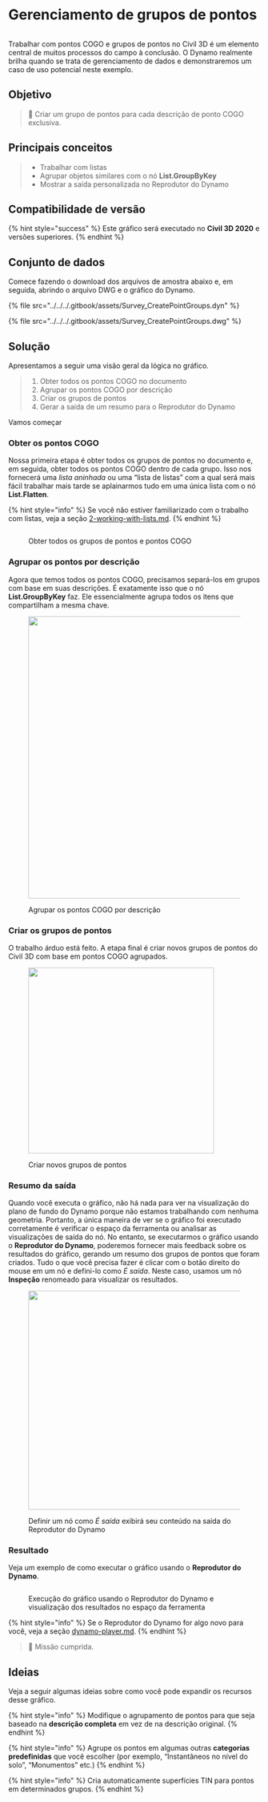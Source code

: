 # Gerenciamento de grupos de pontos

<figure><img src="../../../.gitbook/assets/Survey_CreatePointGroups_Player.gif" alt=""><figcaption></figcaption></figure>

Trabalhar com pontos COGO e grupos de pontos no Civil 3D é um elemento central de muitos processos do campo à conclusão. O Dynamo realmente brilha quando se trata de gerenciamento de dados e demonstraremos um caso de uso potencial neste exemplo.  

## Objetivo

> :dart: Criar um grupo de pontos para cada descrição de ponto COGO exclusiva. 

## Principais conceitos

> * Trabalhar com listas
> * Agrupar objetos similares com o nó **List.GroupByKey**
> * Mostrar a saída personalizada no Reprodutor do Dynamo

## Compatibilidade de versão

{% hint style="success" %}
 Este gráfico será executado no **Civil 3D 2020** e versões superiores. 
{% endhint %}

## Conjunto de dados

Comece fazendo o download dos arquivos de amostra abaixo e, em seguida, abrindo o arquivo DWG e o gráfico do Dynamo.

{% file src="../../../.gitbook/assets/Survey_CreatePointGroups.dyn" %}

{% file src="../../../.gitbook/assets/Survey_CreatePointGroups.dwg" %}

## Solução

Apresentamos a seguir uma visão geral da lógica no gráfico.

> 1. Obter todos os pontos COGO no documento
> 2. Agrupar os pontos COGO por descrição
> 3. Criar os grupos de pontos
> 4. Gerar a saída de um resumo para o Reprodutor do Dynamo

Vamos começar

### Obter os pontos COGO

Nossa primeira etapa é obter todos os grupos de pontos no documento e, em seguida, obter todos os pontos COGO dentro de cada grupo. Isso nos fornecerá uma _lista aninhada_ ou uma “lista de listas” com a qual será mais fácil trabalhar mais tarde se aplainarmos tudo em uma única lista com o nó **List.Flatten**.

{% hint style="info" %}
 Se você não estiver familiarizado com o trabalho com listas, veja a seção [2-working-with-lists.md](../../../5\_essential\_nodes\_and\_concepts/5-4\_designing-with-lists/2-working-with-lists.md "mention"). 
{% endhint %}

<figure><img src="../../../.gitbook/assets/Survey_CreatePointGroups_GetPoints.png" alt=""><figcaption><p>Obter todos os grupos de pontos e pontos COGO </p></figcaption></figure>

### Agrupar os pontos por descrição

Agora que temos todos os pontos COGO, precisamos separá-los em grupos com base em suas descrições. É exatamente isso que o nó **List.GroupByKey** faz. Ele essencialmente agrupa todos os itens que compartilham a mesma chave.

<figure><img src="../../../.gitbook/assets/Survey_CreatePointGroups_GroupPoints.png" alt="" width="563"><figcaption><p>Agrupar os pontos COGO por descrição</p></figcaption></figure>

### Criar os grupos de pontos

O trabalho árduo está feito. A etapa final é criar novos grupos de pontos do Civil 3D com base em pontos COGO agrupados.

<figure><img src="../../../.gitbook/assets/Survey_CreatePointGroups_CreatePointGroups.png" alt="" width="371"><figcaption><p>Criar novos grupos de pontos</p></figcaption></figure>

### Resumo da saída

Quando você executa o gráfico, não há nada para ver na visualização do plano de fundo do Dynamo porque não estamos trabalhando com nenhuma geometria. Portanto, a única maneira de ver se o gráfico foi executado corretamente é verificar o espaço da ferramenta ou analisar as visualizações de saída do nó. No entanto, se executarmos o gráfico usando o **Reprodutor do Dynamo**, poderemos fornecer mais feedback sobre os resultados do gráfico, gerando um resumo dos grupos de pontos que foram criados. Tudo o que você precisa fazer é clicar com o botão direito do mouse em um nó e defini-lo como _É saída_. Neste caso, usamos um nó **Inspeção** renomeado para visualizar os resultados.

<figure><img src="../../../.gitbook/assets/Survey_CreatePointGroups_Output.png" alt="" width="437"><figcaption><p>Definir um nó como <em>É saída</em> exibirá seu conteúdo na saída do Reprodutor do Dynamo</p></figcaption></figure>

### Resultado

Veja um exemplo de como executar o gráfico usando o **Reprodutor do Dynamo**.

<figure><img src="../../../.gitbook/assets/Survey_CreatePointGroups_Player.gif" alt=""><figcaption><p>Execução do gráfico usando o Reprodutor do Dynamo e visualização dos resultados no espaço da ferramenta</p></figcaption></figure>

{% hint style="info" %}
 Se o Reprodutor do Dynamo for algo novo para você, veja a seção [dynamo-player.md](../../dynamo-player.md "mention"). 
{% endhint %}

> :tada: Missão cumprida.

## Ideias

Veja a seguir algumas ideias sobre como você pode expandir os recursos desse gráfico.

{% hint style="info" %}
 Modifique o agrupamento de pontos para que seja baseado na **descrição completa** em vez de na descrição original. 
{% endhint %}

{% hint style="info" %}
 Agrupe os pontos em algumas outras **categorias predefinidas** que você escolher (por exemplo, “Instantâneos no nível do solo”, “Monumentos” etc.) 
{% endhint %}

{% hint style="info" %}
 Cria automaticamente superfícies TIN para pontos em determinados grupos. 
{% endhint %}
